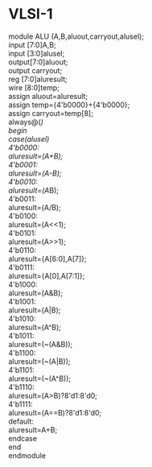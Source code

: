 # VLSI-1
module ALU (A,B,aluout,carryout,alusel);  
input [7:0]A,B;  
input [3:0]alusel;  
output[7:0]aluout;  
output carryout;  
reg [7:0]aluresult;  
wire [8:0]temp;  
assign aluout=aluresult;  
assign temp={4'b0000}+{4'b0000};  
assign carryout=temp[8];  
always@(*)  
begin  
case(alusel)  
4'b0000:  
aluresult=(A+B);  
4'b0001:  
aluresult=(A-B);  
4'b0010:  
aluresult=(A*B);  
4'b0011:  
aluresult=(A/B);  
4'b0100:  
aluresult=(A<<1);  
4'b0101:  
aluresult=(A>>1);  
4'b0110:  
aluresult={A[6:0],A[7]};  
4'b0111:  
aluresult={A[0],A[7:1]};  
4'b1000:  
aluresult=(A&B);  
4'b1001:  
aluresult=(A|B);  
4'b1010:  
aluresult=(A^B);  
4'b1011:  
aluresult=(~(A&B));  
4'b1100:  
aluresult=(~(A|B));  
4'b1101:  
aluresult=(~(A^B));  
4'b1110:  
aluresult=(A>B)?8'd1:8'd0;  
4'b1111:  
aluresult=(A==B)?8'd1:8'd0;  
default:  
aluresult=A+B;  
endcase  
end  
endmodule
